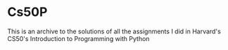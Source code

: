 # Cs50P
This is an archive to the solutions of all the assignments I did in Harvard's CS50's Introduction to Programming with Python
